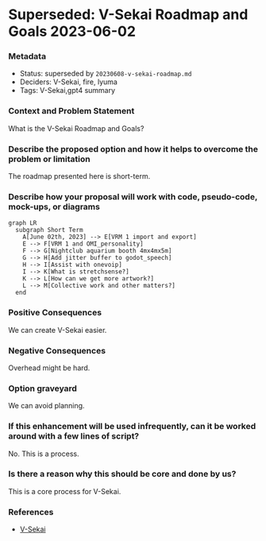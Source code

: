 # Superseded: V-Sekai Roadmap and Goals 2023-06-02

### Metadata

- Status: superseded by `20230608-v-sekai-roadmap.md` <!-- draft | proposed | rejected | accepted | deprecated | superseded by -->
- Deciders: V-Sekai, fire, lyuma
- Tags: V-Sekai,gpt4 summary

### Context and Problem Statement

What is the V-Sekai Roadmap and Goals?

### Describe the proposed option and how it helps to overcome the problem or limitation

The roadmap presented here is short-term.

### Describe how your proposal will work with code, pseudo-code, mock-ups, or diagrams

```mermaid
graph LR
  subgraph Short Term
    A[June 02th, 2023] --> E[VRM 1 import and export]
    E --> F[VRM 1 and OMI_personality]
    F --> G[Nightclub aquarium booth 4mx4mx5m]
    G --> H[Add jitter buffer to godot_speech]
    H --> I[Assist with onevoip]
    I --> K[What is stretchsense?]
    K --> L[How can we get more artwork?]
    L --> M[Collective work and other matters?]
  end
```

### Positive Consequences

We can create V-Sekai easier.

### Negative Consequences

Overhead might be hard.

### Option graveyard

We can avoid planning.

### If this enhancement will be used infrequently, can it be worked around with a few lines of script?

No. This is a process.

### Is there a reason why this should be core and done by us?

This is a core process for V-Sekai.

### References

- [V-Sekai](https://v-sekai.org/)